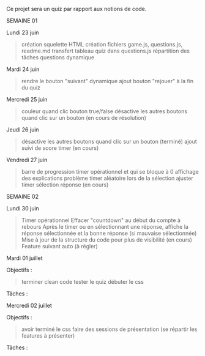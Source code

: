 Ce projet sera un quiz par rapport aux notions de code.


SEMAINE 01


Lundi 23 juin

> création squelette HTML
> création fichiers game.js, questions.js, readme.md
> transfert tableau quiz dans questions.js
> répartition des tâches
> questions dynamique


Mardi 24 juin

> rendre le bouton "suivant" dynamique
> ajout bouton "rejouer" à la fin du quiz


Mercredi 25 juin

> couleur quand clic bouton true/false 
> désactive les autres boutons quand clic sur un bouton (en cours de résolution)


Jeudi 26 juin

> désactive les autres boutons quand clic sur un bouton (terminé)
> ajout suivi de score
> timer (en cours)


Vendredi 27 juin

> barre de progression
> timer opérationnel et qui se bloque à 0
> affichage des explications
> problème timer aléatoire lors de la sélection
> ajuster timer sélection réponse (en cours)


SEMAINE 02


Lundi 30 juin

> Timer opérationnel
> Effacer "countdown" au début du compte à rebours
> Après le timer ou en sélectionnant une réponse, affiche la réponse sélectionnée et la bonne réponse (si mauvaise sélectionnée)
> Mise à jour de la structure du code pour plus de visibilité (en cours)
> Feature suivant auto (à régler)


Mardi 01 juillet

Objectifs :
> terminer clean code
> tester le quiz
> débuter le css

Tâches :
>
>
>


Mercredi 02 juillet

Objectifs :
> avoir terminé le css
> faire des sessions de présentation (se répartir les features à présenter)
> 

Tâches :
>
>
>
